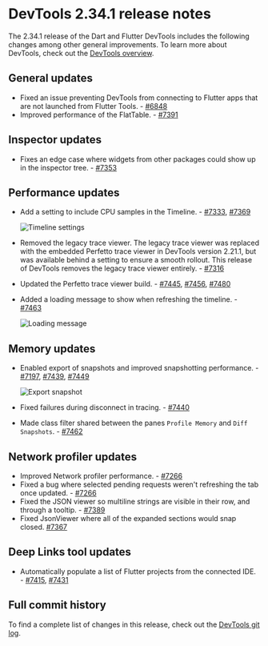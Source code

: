 # DevTools 2.34.1 release notes

The 2.34.1 release of the Dart and Flutter DevTools
includes the following changes among other general improvements.
To learn more about DevTools, check out the
[DevTools overview](/tools/devtools).

## General updates

* Fixed an issue preventing DevTools from connecting to Flutter apps that
  are not launched from Flutter Tools. - [#6848](https://github.com/flutter/devtools/issues/6848)
* Improved performance of the FlatTable. -
  [#7391](https://github.com/flutter/devtools/pull/7391)

## Inspector updates

- Fixes an edge case where widgets from other packages could
  show up in the inspector tree. - [#7353](https://github.com/flutter/devtools/pull/7353)

## Performance updates
* Add a setting to include CPU samples in the Timeline. -
  [#7333](https://github.com/flutter/devtools/pull/7333), [#7369](https://github.com/flutter/devtools/pull/7369)

    ![Timeline settings](/tools/devtools/release-notes/images-2.34.1/7369-timeline-settings.png "Timeline settings")

* Removed the legacy trace viewer.
  The legacy trace viewer was replaced with the
  embedded Perfetto trace viewer in DevTools version 2.21.1, but was
  available behind a setting to ensure a smooth rollout.
  This release of DevTools removes the legacy trace viewer entirely. - [#7316](https://github.com/flutter/devtools/pull/7316)
* Updated the Perfetto trace viewer build. -
  [#7445](https://github.com/flutter/devtools/pull/7445),
  [#7456](https://github.com/flutter/devtools/pull/7456),
  [#7480](https://github.com/flutter/devtools/pull/7480)
* Added a loading message to show when refreshing the timeline. - [#7463](https://github.com/flutter/devtools/pull/7463)

    ![Loading message](/tools/devtools/release-notes/images-2.34.1/7463-overlay.png "Loading message")

## Memory updates

* Enabled export of snapshots and improved snapshotting performance. -
  [#7197](https://github.com/flutter/devtools/pull/7197),
  [#7439](https://github.com/flutter/devtools/pull/7439),
  [#7449](https://github.com/flutter/devtools/pull/7449)

    ![Export snapshot](/tools/devtools/release-notes/images-2.34.1/7197-export.png "Export snapshot")

* Fixed failures during disconnect in tracing. - [#7440](https://github.com/flutter/devtools/pull/7440)

* Made class filter shared between
  the panes `Profile Memory` and `Diff Snapshots`. - [#7462](https://github.com/flutter/devtools/pull/7462)

## Network profiler updates

* Improved Network profiler performance. - [#7266](https://github.com/flutter/devtools/pull/7266)
* Fixed a bug where selected pending requests weren't
  refreshing the tab once updated. - [#7266](https://github.com/flutter/devtools/pull/7266)
* Fixed the JSON viewer so multiline strings are visible in their row, and
  through a tooltip. - [#7389](https://github.com/flutter/devtools/pull/7389)
* Fixed JsonViewer where all of the
  expanded sections would snap closed. [#7367](https://github.com/flutter/devtools/pull/7367)

## Deep Links tool updates

* Automatically populate a list of Flutter projects from
  the connected IDE. - [#7415](https://github.com/flutter/devtools/pull/7415), [#7431](https://github.com/flutter/devtools/pull/7431)

## Full commit history

To find a complete list of changes in this release, check out the
[DevTools git log](https://github.com/flutter/devtools/tree/v2.34.1).
